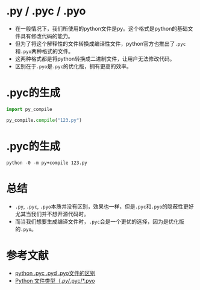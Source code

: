 # .py / .pyc / .pyo
- 在一般情况下，我们所使用的python文件是py。这个格式是python的基础文件具有修改代码的能力。
- 但为了将这个解释性的文件转换成编译性文件，python官方也推出了`.pyc`和`.pyo`两种格式的文件。
- 这两种格式都是将python转换成二进制文件，让用户无法修改代码。
- 区别在于`.pyo`是`.pyc`的优化版，拥有更高的效率。

# .pyc的生成
```py
import py_compile

py_compile.compile("123.py")
```

# .pyc的生成
```terminal
python -0 -m py+compile 123.py
```

# 总结
- `.py`, `.pyc`, `.pyo`本质并没有区别，效果也一样，但是`.pyc`和`.pyo`的隐蔽性更好尤其当我们并不想开源代码时。
- 而当我们想要生成编译文件时，`.pyc`会是一个更优的选择，因为是优化版的`.pyo`。

# 参考文献
- [python .pyc .pyd .pyo文件的区别](https://zhuanlan.zhihu.com/p/429356020)
- [Python 文件类型（*.py/*.pyc/*.pyo](https://blog.csdn.net/liang19890820/article/details/68063946#:~:text=%2A.py%20%EF%BC%9A%E6%BA%90%E7%A0%81%E6%96%87%E4%BB%B6%EF%BC%8C%E7%94%B1%20Python%20%E7%A8%8B%E5%BA%8F%E8%A7%A3%E9%87%8A%E3%80%82,%2A.pyc%20%EF%BC%9A%E6%BA%90%E7%A0%81%E7%BB%8F%E7%BC%96%E8%AF%91%E5%90%8E%E7%94%9F%E6%88%90%E7%9A%84%E4%BA%8C%E8%BF%9B%E5%88%B6%E5%AD%97%E8%8A%82%E7%A0%81%EF%BC%88Bytecode%EF%BC%89%E6%96%87%E4%BB%B6%E3%80%82%20%2A.pyo%20%EF%BC%9A%E4%BC%98%E5%8C%96%E7%BC%96%E8%AF%91%E5%90%8E%E7%9A%84%E7%A8%8B%E5%BA%8F%EF%BC%8C%E4%B9%9F%E6%98%AF%E4%BA%8C%E8%BF%9B%E5%88%B6%E5%AD%97%E8%8A%82%E7%A0%81%E6%96%87%E4%BB%B6%E3%80%82)
